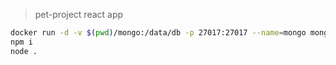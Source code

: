 > pet-project react app

```sh
docker run -d -v $(pwd)/mongo:/data/db -p 27017:27017 --name=mongo mongo
npm i
node .
```
